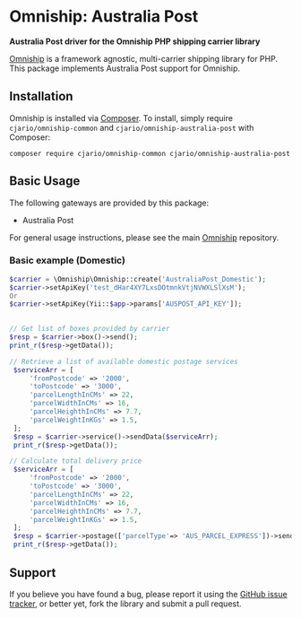 # Omniship: Australia Post


**Australia Post driver for the Omniship PHP shipping carrier library**

[Omniship](https://github.com/cjario/omniship-common) is a framework agnostic, multi-carrier shipping
library for PHP. This package implements Australia Post support for Omniship.

## Installation

Omniship is installed via [Composer](http://getcomposer.org/). To install, simply require `cjario/omniship-common` and `cjario/omniship-australia-post` with Composer:

```
composer require cjario/omniship-common cjario/omniship-australia-post
```


## Basic Usage

The following gateways are provided by this package:

* Australia Post

For general usage instructions, please see the main [Omniship](https://github.com/cjario/omniship-common)
repository.

### Basic example (Domestic)

```php
$carrier = \Omniship\Omniship::create('AustraliaPost_Domestic');  
$carrier->setApiKey('test_dHar4XY7LxsDOtmnkVtjNVWXLSlXsM');
Or
$carrier->setApiKey(Yii::$app->params['AUSPOST_API_KEY']);

        
// Get list of boxes provided by carrier
$resp = $carrier->box()->send();
print_r($resp->getData());

// Retrieve a list of available domestic postage services
 $serviceArr = [
     'fromPostcode' => '2000',
     'toPostcode' => '3000',
     'parcelLengthInCMs' => 22,
     'parcelWidthInCMs' => 16,
     'parcelHeighthInCMs' => 7.7,
     'parcelWeightInKGs' => 1.5,
 ];
 $resp = $carrier->service()->sendData($serviceArr);
 print_r($resp->getData());

// Calculate total delivery price
 $serviceArr = [
     'fromPostcode' => '2000',
     'toPostcode' => '3000',
     'parcelLengthInCMs' => 22,
     'parcelWidthInCMs' => 16,
     'parcelHeighthInCMs' => 7.7,
     'parcelWeightInKGs' => 1.5,
 ];
 $resp = $carrier->postage(['parcelType'=> 'AUS_PARCEL_EXPRESS'])->sendData($serviceArr);
 print_r($resp->getData());

```


## Support

If you believe you have found a bug, please report it using the [GitHub issue tracker](https://github.com/cjario/omniship-australia-post/issues),
or better yet, fork the library and submit a pull request.